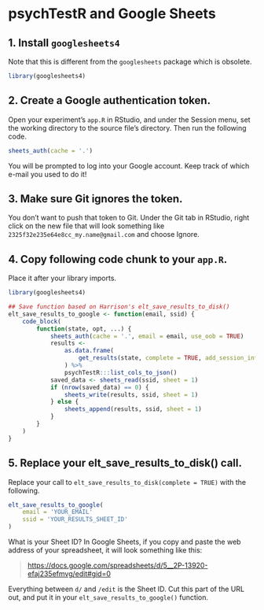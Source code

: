 psychTestR and Google Sheets
================

## 1\. Install `googlesheets4`

Note that this is different from the `googlesheets` package which is
obsolete.

``` r
library(googlesheets4)
```

## 2\. Create a Google authentication token.

Open your experiment’s `app.R` in RStudio, and under the Session menu,
set the working directory to the source file’s directory. Then run the
following code.

``` r
sheets_auth(cache = '.')
```

You will be prompted to log into your Google account. Keep track of
which e-mail you used to do it\!

## 3\. Make sure Git ignores the token.

You don’t want to push that token to Git. Under the Git tab in RStudio,
right click on the new file that will look something like
`2325f32e235e64e8cc_my.name@gmail.com` and choose Ignore.

## 4\. Copy following code chunk to your `app.R`.

Place it after your library imports.

``` r
library(googlesheets4)

## Save function based on Harrison's elt_save_results_to_disk()
elt_save_results_to_google <- function(email, ssid) {
    code_block(
        function(state, opt, ...) {
            sheets_auth(cache = '.', email = email, use_oob = TRUE)
            results <-
                as.data.frame(
                    get_results(state, complete = TRUE, add_session_info = TRUE)
                ) %>%
                psychTestR:::list_cols_to_json()
            saved_data <- sheets_read(ssid, sheet = 1)
            if (nrow(saved_data) == 0) {
                sheets_write(results, ssid, sheet = 1)
            } else {
                sheets_append(results, ssid, sheet = 1)
            }
        }
    )
}
```

## 5\. Replace your elt\_save\_results\_to\_disk() call.

Replace your call to `elt_save_results_to_disk(complete = TRUE)` with
the following.

``` r
elt_save_results_to_google(
    email = 'YOUR_EMAIL'
    ssid = 'YOUR_RESULTS_SHEET_ID'
)
```

What is your Sheet ID? In Google Sheets, if you copy and paste the web
address of your spreadsheet, it will look something like this:

> <https://docs.google.com/spreadsheets/d/5__2P-13920-efaj235efmvg/edit#gid=0>

Everything between `d/` and `/edit` is the Sheet ID. Cut this part of
the URL out, and put it in your `elt_save_results_to_google()` function.
